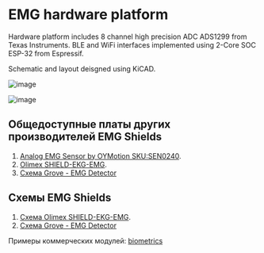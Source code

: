# EMG hardware platform

Hardware platform includes 8 channel high precision ADC ADS1299 from Texas Instruments. BLE and WiFi interfaces implemented using 2-Core SOC ESP-32 from Espressif.

Schematic and layout deisgned using KiCAD.

![image](https://user-images.githubusercontent.com/105689/112060860-c4d6b180-8b6e-11eb-9a3f-be37003a924f.png)

![image](https://i.ibb.co/vDVrzjp/schematic-emg8x-rev4-page2.png)

## Общедоступные платы других производителей EMG Shields
1. [Analog EMG Sensor by OYMotion SKU:SEN0240](https://www.dfrobot.com/wiki/index.php/Analog_EMG_Sensor_by_OYMotion_SKU:SEN0240).
2. [Olimex SHIELD-EKG-EMG](https://www.olimex.com/Products/Duino/Shields/SHIELD-EKG-EMG/open-source-hardware).
3. [Схема Grove - EMG Detector](https://static.chipdip.ru/lib/843/DOC003843068.pdf)
## Схемы EMG Shields 
1. [Схема Olimex SHIELD-EKG-EMG](https://www.olimex.com/Products/Duino/Shields/SHIELD-EKG-EMG/resources/SHIELD-EKG-EMG-REV-B-SCHEMATIC.pdf).
2. [Схема Grove - EMG Detector](https://static.chipdip.ru/lib/843/DOC003843068.pdf)

Примеры коммерческих модулей: [biometrics](http://www.biometricsltd.com/wireless-sensors.htm)

